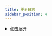 ```yaml
---
title: 更新日志
sidebar_position: 4
---
```


<details>
<summary>点击展开</summary>

- 2024-09-30 新增多娇江山APP每日签到及任务列表
- 2024-09-27 新增江淮卡友APP每日签到及部分任务
- 2024-09-26 移除国乐酱酒脚本（改名叫国乾酱酒，使用的是有赞的模板框架）
- 2024-09-24 整合了现有仓库脚本的一个失效账号检测，并进行推送失效的账号（`sudojia_authCheck.js`）
- 2024-09-22 新增星妈优选每日签到及任务列表
- 2024-09-21 OPPO商城APP添加了累计签到天数（3、5、10、15天）奖励领取
- 2024-09-20 新增飞牛私有云每日打卡
- 2024-09-18

  - 新增龙湖天街每日签到及抽奖
  - 修复和贴吧任务签到变量合并时长度出现错误的问题

- 2024-09-16 优化完善SSPANEL面板机场签到
- 2024-09-15 新增厚工坊每日签到及浏览任务获得酒币
- 2024-09-14 新增香蕉视频每日签到及任务
- 2024-09-07 新增贴吧APP任务成长值每日签到
- 2024-09-03 新增新增胖哥俩肉蟹煲每日签到
- 2024-09-01 新增馬伍旺饮料厂每日签到
- 2024-08-30 新增嘉立创每日签到
- 2027-08-27 新增摩托范APP每日签到
- 2024-08-26 新增小牛电动APP部分积分任务
- 2024-08-24 重构七彩虹商城，运行脚本时自动刷新更新 Token
- 2024-08-23 新增[OPPO商城APP](/docs/list/client/opposhop/)每日签到及任务列表
- 2024-08-21 新增兴攀农场每日签到及种植游戏
- 2024-08-19 新增开天工作室每日签到
- 2024-08-18 新增[媓钻护肤品](/docs/list/miniProgram/hzhfp/)每日签到
- 2024-08-16

  - 新增海澜之家-游戏脚本
  - 移除茶百道脚本
- 2024-08-07 新增[植白说官方商城](/docs/list/miniProgram/kozbs/)每日签到
- 2024-08-03 更新[七彩虹商城](/docs/list/miniProgram/colorful/)**新版**签到及部分任务接口
- 2024-08-01 新增[TILTA影像城小程序](/docs/list/miniProgram/tilta/)每日签到及部分任务
- 2024-07-31 新增[水费易](/docs/list/public/shuifei/)签到
- 2024-07-30 

  - 玩拍俱乐部修复最后一次抽奖出现异常的问题

  - 兼容青龙旧版中文名称的显示
- 2024-07-27 新增[蜜雪冰城](/docs/list/miniProgram/mxbc/)每日签到
- 2024-07-22

  - 所有脚本添加随机 `User-Agent`
  - 移除了劲友、统一快乐星球、海贼王论坛
  - 新增欣都龙城小程序每日签到
  - 新增茶百道签到领券和会员日答题，答题变量【TEA_ANSWER】默认B，自行更改，`export TEA_ANSWER='A'`
- 2024-07-21
  - [雨云](https://sourl.cn/s9BTT9)添加了积分商城列表查询

  - 新增美的会员每日签到

  - 新增心喜小程序每日签到及部分任务

  - 新增贝因美小程序每日签到

  - 新增金典有机生活小程序每日签到
- 2024-07-20 新增特步会员中心小程序
- 2024-07-19 新增老板电器服务微商城小程序
- 2024-07-17 新增富士instax玩拍由我俱乐部小程序每日签到及抽奖
- 2024-07-09
  - 新增小程序：所有女生会员服务中心每日签到

  - 新增植物星球小程序
- 2024-07-07 移除海贼王论坛
- 2024-07-04 新增奈雪点单小程序每日签到，参考了 leafTheFish 的加密算法
- 2024-07-03 修复 v2ex Cookie 检测判断逻辑（使用**登出**进行判断）
- 2024-07-02 v2ex 添加了 Cookie 失效检测，如果 Cookie 失效，则推送通知
- 2024-06-30
  - 重构了所有代码，只为了后续维护成本能够降低，毕竟一开始没想这么多，就只有一两个脚本

  - 新增小程序：统一快乐星球每日签到
- 2024-06-29
  - 新增多合一积分详情
  - 新增 `check_sijishe.sh` 主要针对司机社，检测在多个备选的网站中，哪一个在当前网络条件下访问的速度最快。
- 2024-06-28 移除司机社 GitHub Actions 运行
- 2024-06-23 移除全棉时代系列
- 2024-06-20 新增天天种棉花游戏
- 2024-06-19
  - 七彩虹商城添加帖子浏览任务
  - 新增小程序全棉时代自营每日签到
  - 新增小程序全棉时代官方每日签到
- 2024-06-18 新增微信小程序七彩虹商城
- 2024-06-16

  - 新增安慕希小程序每日签到获得积分

  - 新增甄稀冰淇淋小程序每日签到获得奶滴值
- 2024-06-15
  - 新增皮皮世界-养宠得好礼脚本
  - 新增霸王茶姬小程序每日签到
- 2024-06-13 库街区新增战双签到
- 2024-06-10 新增[库街区](https://www.kurobbs.com/)签到及鸣潮签到


- 2024-05-31
  - 新增海贼王论坛每日签到
  - 新增智能电视每日签到

- 2024-05-29 适配青龙面板
- 2024-05-28
  - 重构并新建 script 分支，删除原 master 分支
  - 移除 Steam 游玩时长获取脚本
- 2024-05-22 新增 V2EX 每日签到
- 2024-05-21 稀土掘金新增[成长等级](https://juejin.cn/user/center/growth)自动任务
- 2024-05-20 新增司机社每日签到
- 2024-05-18
  - 新增阿里云盘每日签到
  - 新增百度贴吧每日签到
- 2024-05-17 优化使用 axios
- 2023-11-21 新增 Steam 游玩时长获取
- 2022-09-27 移除葫芦侠
- 2022-01-20
  - 新增稀土掘金每日签到和抽奖任务
  - 新增葫芦侠三楼板块每日签到
- 2021-09-27 SSPANEL 面板更改变量写法

  - 采用一个变量，单个规则为：网站,账号:密码 多个：网站,账号:密码&网站,账号:密码

- 2021-09-26
  - SSPANEL 面板支持多账号及多网站签到
  - 添加多个消息推送（Telegram、server 酱、Bark、PushPlus、钉钉等）
- 2021-09-25 新增 SSPANEL 面板每日签到

</details>
